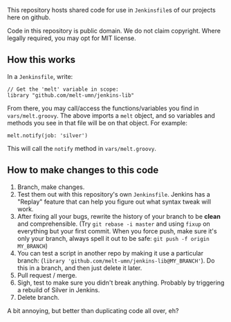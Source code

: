 
This repository hosts shared code for use in `Jenkinsfile`s of our projects here on github.

Code in this repository is public domain. We do not claim copyright. Where legally required, you may opt for MIT license.

## How this works

In a `Jenkinsfile`, write:

```
// Get the 'melt' variable in scope:
library "github.com/melt-umn/jenkins-lib"
```

From there, you may call/access the functions/variables you find in `vars/melt.groovy`. The above imports a `melt` object, and so variables and methods you see in that file will be on that object. For example:

```
melt.notify(job: 'silver')
```

This will call the `notify` method in `vars/melt.groovy`.

## How to make changes to this code

1. Branch, make changes.
2. Test them out with this repository's own `Jenkinsfile`. Jenkins has a "Replay" feature that can help you figure out what syntax tweak will work.
3. After fixing all your bugs, rewrite the history of your branch to be **clean** and comprehensible. (Try `git rebase -i master` and using `fixup` on everything but your first commit. When you force push, make sure it's only your branch, always spell it out to be safe: `git push -f origin MY_BRANCH`)
4. You can test a script in another repo by making it use a particular branch: (`library 'github.com/melt-umn/jenkins-lib@MY_BRANCH'`). Do this in a branch, and then just delete it later.
5. Pull request / merge.
6. Sigh, test to make sure you didn't break anything. Probably by triggering a rebuild of Silver in Jenkins.
7. Delete branch.

A bit annoying, but better than duplicating code all over, eh?


